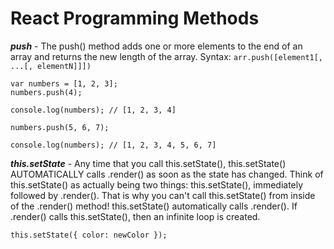 # React Programming Methods

***push*** - The push() method adds one or more elements to the end of an array and returns the new length of the 
array. Syntax: ```arr.push([element1[, ...[, elementN]]])```
```
var numbers = [1, 2, 3];
numbers.push(4);

console.log(numbers); // [1, 2, 3, 4]

numbers.push(5, 6, 7);

console.log(numbers); // [1, 2, 3, 4, 5, 6, 7]
```

***this.setState*** - Any time that you call this.setState(), this.setState() AUTOMATICALLY calls .render() as soon as the state has changed. Think of this.setState() as actually being two things: this.setState(), immediately followed by .render(). That is why you can't call this.setState() from inside of the .render() method! this.setState() automatically calls .render(). If .render() calls this.setState(), then an infinite loop is created.
```
this.setState({ color: newColor });
```
